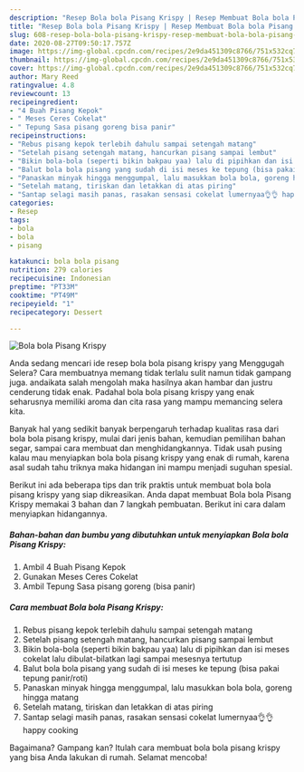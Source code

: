 ```yaml
---
description: "Resep Bola bola Pisang Krispy | Resep Membuat Bola bola Pisang Krispy Yang Bikin Ngiler"
title: "Resep Bola bola Pisang Krispy | Resep Membuat Bola bola Pisang Krispy Yang Bikin Ngiler"
slug: 608-resep-bola-bola-pisang-krispy-resep-membuat-bola-bola-pisang-krispy-yang-bikin-ngiler
date: 2020-08-27T09:50:17.757Z
image: https://img-global.cpcdn.com/recipes/2e9da451309c8766/751x532cq70/bola-bola-pisang-krispy-foto-resep-utama.jpg
thumbnail: https://img-global.cpcdn.com/recipes/2e9da451309c8766/751x532cq70/bola-bola-pisang-krispy-foto-resep-utama.jpg
cover: https://img-global.cpcdn.com/recipes/2e9da451309c8766/751x532cq70/bola-bola-pisang-krispy-foto-resep-utama.jpg
author: Mary Reed
ratingvalue: 4.8
reviewcount: 13
recipeingredient:
- "4 Buah Pisang Kepok"
- " Meses Ceres Cokelat"
- " Tepung Sasa pisang goreng bisa panir"
recipeinstructions:
- "Rebus pisang kepok terlebih dahulu sampai setengah matang"
- "Setelah pisang setengah matang, hancurkan pisang sampai lembut"
- "Bikin bola-bola (seperti bikin bakpau yaa) lalu di pipihkan dan isi meses cokelat lalu dibulat-bilatkan lagi sampai mesesnya tertutup"
- "Balut bola bola pisang yang sudah di isi meses ke tepung (bisa pakai tepung panir/roti)"
- "Panaskan minyak hingga menggumpal, lalu masukkan bola bola, goreng hingga matang"
- "Setelah matang, tiriskan dan letakkan di atas piring"
- "Santap selagi masih panas, rasakan sensasi cokelat lumernyaa👌👌 happy cooking"
categories:
- Resep
tags:
- bola
- bola
- pisang

katakunci: bola bola pisang 
nutrition: 279 calories
recipecuisine: Indonesian
preptime: "PT33M"
cooktime: "PT49M"
recipeyield: "1"
recipecategory: Dessert

---
```



![Bola bola Pisang Krispy](https://img-global.cpcdn.com/recipes/2e9da451309c8766/751x532cq70/bola-bola-pisang-krispy-foto-resep-utama.jpg)

Anda sedang mencari ide resep bola bola pisang krispy yang Menggugah Selera? Cara membuatnya memang tidak terlalu sulit namun tidak gampang juga. andaikata salah mengolah maka hasilnya akan hambar dan justru cenderung tidak enak. Padahal bola bola pisang krispy yang enak seharusnya memiliki aroma dan cita rasa yang mampu memancing selera kita.

Banyak hal yang sedikit banyak berpengaruh terhadap kualitas rasa dari bola bola pisang krispy, mulai dari jenis bahan, kemudian pemilihan bahan segar, sampai cara membuat dan menghidangkannya. Tidak usah pusing kalau mau menyiapkan bola bola pisang krispy yang enak di rumah, karena asal sudah tahu triknya maka hidangan ini mampu menjadi suguhan spesial.




Berikut ini ada beberapa tips dan trik praktis untuk membuat bola bola pisang krispy yang siap dikreasikan. Anda dapat membuat Bola bola Pisang Krispy memakai 3 bahan dan 7 langkah pembuatan. Berikut ini cara dalam menyiapkan hidangannya.

<!--inarticleads1-->

##### Bahan-bahan dan bumbu yang dibutuhkan untuk menyiapkan Bola bola Pisang Krispy:

1. Ambil 4 Buah Pisang Kepok
1. Gunakan  Meses Ceres Cokelat
1. Ambil  Tepung Sasa pisang goreng (bisa panir)




<!--inarticleads2-->

##### Cara membuat Bola bola Pisang Krispy:

1. Rebus pisang kepok terlebih dahulu sampai setengah matang
1. Setelah pisang setengah matang, hancurkan pisang sampai lembut
1. Bikin bola-bola (seperti bikin bakpau yaa) lalu di pipihkan dan isi meses cokelat lalu dibulat-bilatkan lagi sampai mesesnya tertutup
1. Balut bola bola pisang yang sudah di isi meses ke tepung (bisa pakai tepung panir/roti)
1. Panaskan minyak hingga menggumpal, lalu masukkan bola bola, goreng hingga matang
1. Setelah matang, tiriskan dan letakkan di atas piring
1. Santap selagi masih panas, rasakan sensasi cokelat lumernyaa👌👌 happy cooking




Bagaimana? Gampang kan? Itulah cara membuat bola bola pisang krispy yang bisa Anda lakukan di rumah. Selamat mencoba!
